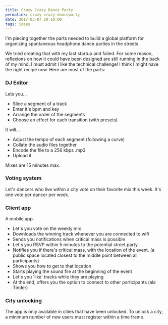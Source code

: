 ```yaml
---
title: Crazy Crazy Dance Party
permalink: crazy-crazy-danceparty
date: 2017-03-07 20:10:00
tags: ideas
---
```


I'm piecing together the parts needed to build a global platform for organizing spontaneous headphone dance parties in the streets.

We tried creating that with my last startup and failed. For some reason, reflexions on how it could have been designed are still running in the back of my mind. I must admit I like the technical challenge! I think I might have the right recipe now. Here are most of the parts:


### DJ Editor

Lets you...
- Slice a segment of a track
- Enter it's bpm and key
- Arrange the order of the segments
- Choose an effect for each transition (with presets)

It will...
- Adjust the tempo of each segment (following a curve)
- Collate the audio files together
- Encode the file to a 256 kbps .mp3
- Upload it

Mixes are 15 minutes max.


### Voting system

Let's dancers who live within a city vote on their favorite mix this week.
It's one vote per dancer per week.


### Client app

A mobile app.

- Let's you vote on the weekly mix
- Downloads the winning track whenever you are connected to wifi
- Sends you notifications when critical mass is possible
- Let's you RSVP within 5 minutes to the potential street party
- Notifies you if there's critical mass, with the location of the event. (a public space located closest to the middle point between all participants)
- Shows you how to get to that location
- Starts playing the sound file at the beginning of the event 
- Let's you 'like' tracks while they are playing
- At the end, offers you the option to connect to other participants (ala Tinder)


### City unlocking

The app is only available in cities that have been unlocked.
To unlock a city, a minimum number of new users must register within a time frame.



